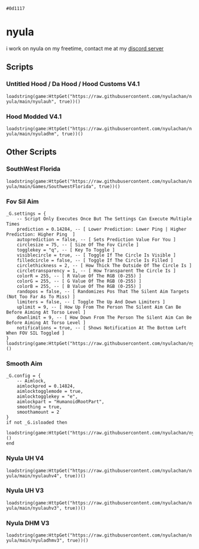 `#0d1117`
# nyula
i work on nyula on my freetime, contact me at my [discord server](https://www.discord.gg/AKvFNhfmYk)
## Scripts
### Untitled Hood / Da Hood / Hood Customs V4.1
```loadstring(game:HttpGet("https://raw.githubusercontent.com/nyulachan/nyula/main/nyulauh", true))()```
### Hood Modded V4.1
```loadstring(game:HttpGet("https://raw.githubusercontent.com/nyulachan/nyula/main/nyuladhm", true))()```
## Other Scripts
### SouthWest Florida
```loadstring(game:HttpGet("https://raw.githubusercontent.com/nyulachan/nyula/main/Games/SouthwestFlorida", true))()```
### Fov Sil Aim
```
_G.settings = { 
    -- Script Only Executes Once But The Settings Can Execute Multiple Times
    prediction = 0.14284, -- [ Lower Prediction: Lower Ping | Higher Prediction: Higher Ping  ]
    autoprediction = false, -- [ Sets Prediction Value For You ]
    circlesize = 75, -- [ Size Of The Fov Circle ]
    togglekey = "q", -- [ Key To Toggle ]
    visiblecircle = true, -- [ Toggle If The Circle Is Visible ]
    filledcircle = false, -- [ Toggle If The Circle Is Filled ]
    circlethickness = 2, -- [ How Thick The Outside Of The Circle Is ]
    circletransparency = 1, -- [ How Transparent The Circle Is ]
    colorR = 255, -- [ R Value Of The RGB (0-255) ]
    colorG = 255, -- [ G Value Of The RGB (0-255) ]
    colorB = 255, -- [ B Value Of The RGB (0-255) ]
    randopos = false, -- [ Randomizes Pos That The Silent Aim Targets (Not Too Far As To Miss) ]
    limiters = false, -- [ Toggle The Up And Down Limiters ]
    uplimit = 9, -- [ How Up From The Person The Silent Aim Can Be Before Aiming At Torso Level ]
    downlimit = 9, -- [ How Down From The Person The Silent Aim Can Be Before Aiming At Torso Level ]
    notifications = true, -- [ Shows Notification At The Bottom Left When FOV SIL Toggled ]
}
loadstring(game:HttpGet("https://raw.githubusercontent.com/nyulachan/nyula/main/Standalones/FovSilentAim"))()
```
### Smooth Aim
```
_G.config = {
    -- Aimlock,
    aimlockpred = 0.14824,
    aimlocktogglemode = true,
    aimlocktogglekey = "e",
    aimlockpart = "HumanoidRootPart",
    smoothing = true,
    smoothamount = 2
}
if not _G.isloaded then
    loadstring(game:HttpGet("https://raw.githubusercontent.com/nyulachan/nyula/main/smooth"))()
end
```
### Nyula UH V4
```loadstring(game:HttpGet("https://raw.githubusercontent.com/nyulachan/nyula/main/nyulauhv4", true))()```
### Nyula UH V3
```loadstring(game:HttpGet("https://raw.githubusercontent.com/nyulachan/nyula/main/nyulauhv3", true))()```
### Nyula DHM V3
```loadstring(game:HttpGet("https://raw.githubusercontent.com/nyulachan/nyula/main/nyuladhmv3", true))()```
